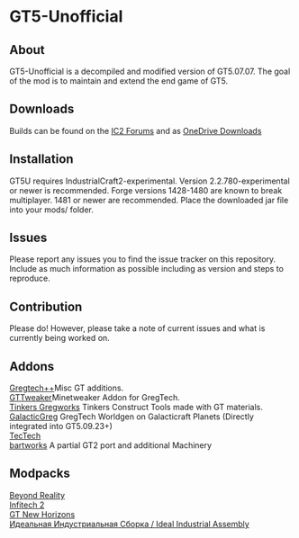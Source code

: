 GT5-Unofficial
===

## About

GT5-Unofficial is a decompiled and modified version of GT5.07.07. The goal of the mod is to maintain and extend the end game of GT5.

## Downloads

Builds can be found on the [IC2 Forums](http://forum.industrial-craft.net/index.php?page=Thread&threadID=11488)
and as [OneDrive Downloads](http://1drv.ms/1L4h4gC)

## Installation

GT5U requires IndustrialCraft2-experimental. Version 2.2.780-experimental or newer is recommended.
Forge versions 1428-1480 are known to break multiplayer. 1481 or newer are recommended.
Place the downloaded jar file into your mods/ folder.

## Issues

Please report any issues you to find the issue tracker on this repository. Include as much information as possible including as version and steps to reproduce.

## Contribution

Please do! However, please take a note of current issues and what is currently being worked on.

## Addons

[Gregtech++](https://forum.industrial-craft.net/thread/13325-gt5u-1-7-10-gregtech-add-s-many-new-machines-multiblocks-general-xmod-compat-wit/)Misc GT additions.<br />
[GTTweaker](https://forum.industrial-craft.net/thread/11353-gt-5-09-minetweaker-3-10-addon-addon-version-1-6-1-adding-custom-recipes-for-all/)Minetweaker Addon for GregTech.<br />
[Tinkers Gregworks](https://github.com/Vexatos/TinkersGregworks) Tinkers Construct Tools made with GT materials.<br />
[GalacticGreg](https://forum.industrial-craft.net/thread/11039-gregtech-addon-addon-galacticgreg-1-9-gregtech-oregen-on-galacticraft-planets/)  GregTech Worldgen on Galacticraft Planets (Directly integrated into GT5.09.23+)<br />
[TecTech](https://github.com/Technus/TecTech)<br />
[bartworks](https://github.com/bartimaeusnek/bartworks) A partial GT2 port and additional Machinery<br />

## Modpacks

[Beyond Reality](https://www.atlauncher.com/pack/BeyondReality)<br />
[Infitech 2](https://forum.feed-the-beast.com/threads/1-7-10-listed-infitech-2-modpack-v3-2-21-hqm-gregtech-balanced-hard-mode-modpack.50185/)<br />
[GT New Horizons](https://www.technicpack.net/modpack/mcnewhorizons.677387)<br />
[Идеальная Индустриальная Сборка / Ideal Industrial Assembly](http://sapientmail.wixsite.com/minecraft)<br />
